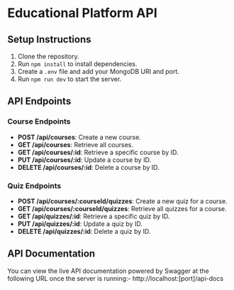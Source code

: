 # Educational Platform API

## Setup Instructions

1. Clone the repository.
2. Run `npm install` to install dependencies.
3. Create a `.env` file and add your MongoDB URI and port.
4. Run `npm run dev` to start the server.

## API Endpoints

### Course Endpoints

- **POST /api/courses**: Create a new course.
- **GET /api/courses**: Retrieve all courses.
- **GET /api/courses/:id**: Retrieve a specific course by ID.
- **PUT /api/courses/:id**: Update a course by ID.
- **DELETE /api/courses/:id**: Delete a course by ID.

### Quiz Endpoints

- **POST /api/courses/:courseId/quizzes**: Create a new quiz for a course.
- **GET /api/courses/:courseId/quizzes**: Retrieve all quizzes for a course.
- **GET /api/quizzes/:id**: Retrieve a specific quiz by ID.
- **PUT /api/quizzes/:id**: Update a quiz by ID.
- **DELETE /api/quizzes/:id**: Delete a quiz by ID.

## API Documentation
You can view the live API documentation powered by Swagger at the following URL once the server is running:- http://localhost:[port]/api-docs
